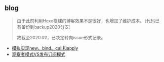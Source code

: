 ## blog

> 由于此前利用Hexo搭建的博客效果不是很好，也增加了维护成本。（代码已有备份到backup2020分支）
>
> 故截至2020.02，已决定转向issue形式记录。

- [模拟实现new、bind、call和apply](../issues/1)
- [观察者模式VS发布订阅模式](../issues/2)

